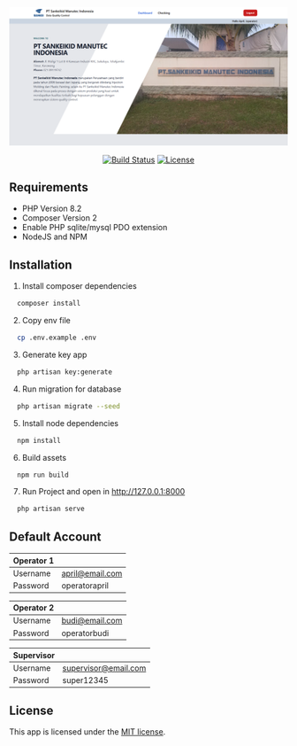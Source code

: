 <p align="center"><a href="https://laravel.com" target="_blank"><img src="docs/landingpage.png" width="1000" alt="Laravel Logo"></a></p>

<p align="center">
<a href="https://github.com/laravel/framework/actions"><img src="https://github.com/laravel/framework/workflows/tests/badge.svg" alt="Build Status"></a>
<a href="https://packagist.org/packages/laravel/framework"><img src="https://img.shields.io/packagist/l/laravel/framework" alt="License"></a>
</p>

## Requirements

- PHP Version 8.2
- Composer Version 2
- Enable PHP sqlite/mysql PDO extension
- NodeJS and NPM

## Installation

1. Install composer dependencies
```bash
  composer install
```

2. Copy env file
```bash
  cp .env.example .env
```

3. Generate key app
```bash
  php artisan key:generate
```

4. Run migration for database
```bash
  php artisan migrate --seed
```

5. Install node dependencies
```bash
  npm install
```

6. Build assets
```bash
  npm run build
```

7. Run Project and open in http://127.0.0.1:8000
```bash
  php artisan serve
```

## Default Account

| Operator 1 |                 |
|------------|-----------------|
| Username   | april@email.com |
| Password   | operatorapril   |

| Operator 2 |                |
|------------|----------------|
| Username   | budi@email.com |
| Password   | operatorbudi   |

| Supervisor |                      |
|------------|----------------------|
| Username   | supervisor@email.com |
| Password   | super12345           |

## License

This app is licensed under the [MIT license](https://opensource.org/licenses/MIT).
